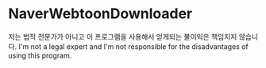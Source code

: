 # NaverWebtoonDownloader

저는 법적 전문가가 아니고 이 프로그램을 사용해서 얻게되는 불이익은 책임지지 않습니다.
I'm not a legal expert and I'm not responsible for the disadvantages of using this program.
